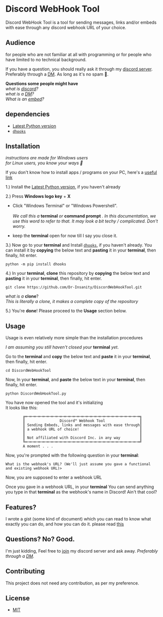# Discord WebHook Tool

Discord WebHook Tool is a tool for sending messages, links and/or embeds with ease through any discord webhook URL of your choice.

## Audience
for people who are not familiar at all with programming or for people who have limited to no technical background.

If you have a question, you should really ask it through my [discord server](https://discord.com/invite/X2NeNS3Qkg). Preferably through a [DM](https://www.webopedia.com/definitions/dm/). As long as it's no spam 🙂.

**Questions some people might have**\
*what is [discord](https://discord.com/)?*\
*what is a [DM](https://www.webopedia.com/definitions/dm/)?*\
*What is an [embed](https://en.wikipedia.org/wiki/Web_widget)?*

## dependencies
- [Latest Python version](https://python/org)
- [`dhooks`](https://github.com/kyb3r/dhooks)

## Installation
*instructions are made for Windows users*\
*for Linux users, you know your ways 🙂*

If you don't know how to install apps / programs on your PC, here's a [useful link](https://support.microsoft.com/en-us/windows/how-to-install-programs-from-online-sources-on-windows-10-a503e8b6-e45b-fd5a-f4c5-5a08c8bd9821)

1.) Install the [Latest Python version](https://python/org), if you haven't already

2.) Press **Windows logo key** + **X**
- Click "Windows Terminal" or "Windows Powershell".\
\
*We call this a* **terminal** *or* **command prompt** *. In this documentation, we use this word to refer to that. It may look a bit techy / complicated. Don't worry.*

- keep the **terminal** open for now till I say you close it.


3.) Now go to your **terminal** and Install [`dhooks`](https://github.com/kyb3r/dhooks), if you haven't already. You can install it by **copying** the below text and **pasting** it in your **terminal**, then finally, hit enter.
```
python -m pip install dhooks
```

4.) In  your **terminal**, **clone** this repository by **copying** the below text and **pasting** it in your **terminal**, then finally, hit enter.
```
git clone https://github.com/Dr-Insanity/DiscordWebHookTool.git
```
*what is a* **clone**?\
*This is literally a clone, it makes a complete copy of the repository*

5.) You're **done**! Please proceed to the **Usage** section below.

## Usage
Usage is even relatively more simple than the installation procedures

*I am assuming you still haven't closed your* **terminal** *yet*.

Go to the **terminal** and **copy** the below text and **paste** it in your **terminal**, then finally, hit enter.
```
cd DiscordWebHookTool
```
Now, In  your **terminal**, and **paste** the below text in your **terminal**, then finally, hit enter.
```
python DiscordWebHookTool.py
```
You have now opened the tool and it's initializing\
It looks like this:
```
        ╔═─═─═─═─═─═─═─═─═─═─═─═─═─═─═─═─═─═─═─═─═─═─═─═─═─═─═╗
        ║                Discord™ Webhook Tool                ║
        ║ Sending Embeds, links and messages with ease through║
        ║ a webhook URL of choice!                            ║
        ║                                                     ║
        ║ Not affiliated with Discord Inc. in any way         ║
        ╚═─═─═─═─═─═─═─═─═─═─═─═─═─═─═─═─═─═─═─═─═─═─═─═─═─═─═╝
        A moment . . .
```
Now, you're prompted with the following question in your **terminal**:
```
What is the webhook's URL? (We'll just assume you gave a functional and existing webhook URL)> 
```
Now, you are supposed to enter a webhook URL

Once you gave in a webhook URL, in your **terminal** You can send anything you type in that **terminal** as the webhook's name in Discord! Ain't that cool?

## Features?
I wrote a gist (some kind of document) which you can read to know what exactly you can do, and how you can do it.
please read [this](https://gist.github.com/Dr-Insanity/604c8177532e34b1a72a1f26c77fd650)

## Questions? No? Good.
I'm just kidding, Feel free to [join](https://discord.com/invite/X2NeNS3Qkg) my discord server and ask away. *Preferably through a [DM](https://www.webopedia.com/definitions/dm/).*

## Contributing
This project does not need any contribution, as per my preference.

## License
- [MIT](https://choosealicense.com/licenses/mit/)